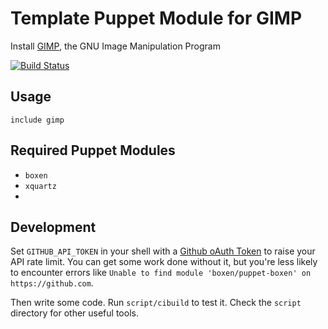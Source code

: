 
# Template Puppet Module for GIMP

Install [GIMP](http://gimp.org/), the GNU Image Manipulation Program

[![Build Status](https://travis-ci.org/lglenn/puppet-gimp.png?branch=master)](https://travis-ci.org/lglenn/puppet-gimp)

## Usage

```
include gimp
```

## Required Puppet Modules

* `boxen`
* `xquartz`
* 
## Development

Set `GITHUB_API_TOKEN` in your shell with a [Github oAuth Token](https://help.github.com/articles/creating-an-oauth-token-for-command-line-use) to raise your API rate limit. You can get some work done without it, but you're less likely to encounter errors like `Unable to find module 'boxen/puppet-boxen' on https://github.com`.

Then write some code. Run `script/cibuild` to test it. Check the `script`
directory for other useful tools.
